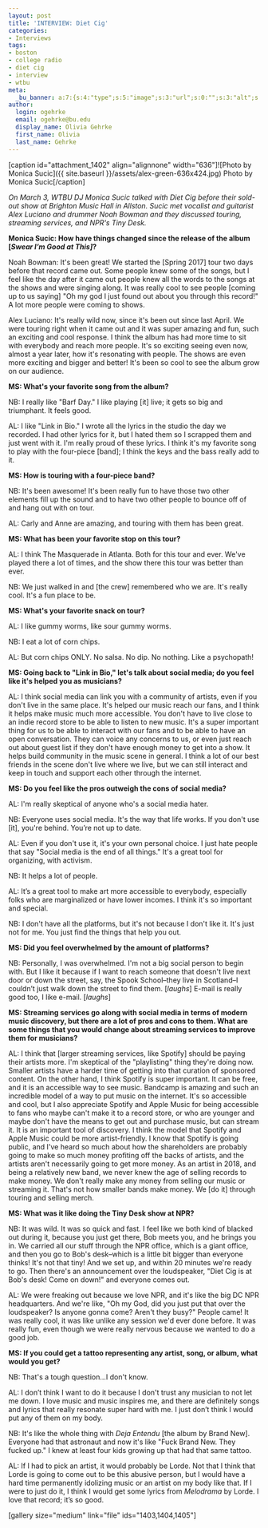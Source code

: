 ```yaml
---
layout: post
title: 'INTERVIEW: Diet Cig'
categories:
- Interviews
tags:
- boston
- college radio
- diet cig
- interview
- wtbu
meta:
  _bu_banner: a:7:{s:4:"type";s:5:"image";s:3:"url";s:0:"";s:3:"alt";s:0:"";s:7:"post_id";s:0:"";s:4:"html";s:0:"";s:8:"position";s:12:"contentWidth";s:7:"caption";s:0:"";}
author:
  login: ogehrke
  email: ogehrke@bu.edu
  display_name: Olivia Gehrke
  first_name: Olivia
  last_name: Gehrke
---
```

\[caption id="attachment\_1402" align="alignnone" width="636"\]![Photo by Monica Sucic]({{ site.baseurl }}/assets/alex-green-636x424.jpg) Photo by Monica Sucic\[/caption\]

_On March 3, WTBU DJ Monica Sucic talked with Diet Cig before their sold-out show at Brighton Music Hall in Allston. Sucic met vocalist and guitarist Alex Luciano and drummer Noah Bowman and they discussed touring, streaming services, and NPR's Tiny Desk._

**Monica Sucic: How have things changed since the release of the album \[****_Swear I’m Good at This\]_****?**

Noah Bowman: It's been great! We started the \[Spring 2017\] tour two days before that record came out. Some people knew some of the songs, but I feel like the day after it came out people knew all the words to the songs at the shows and were singing along. It was really cool to see people \[coming up to us saying\] "Oh my god I just found out about you through this record!" A lot more people were coming to shows.

Alex Luciano: It's really wild now, since it's been out since last April. We were touring right when it came out and it was super amazing and fun, such an exciting and cool response. I think the album has had more time to sit with everybody and reach more people. It's so exciting seeing even now, almost a year later, how it's resonating with people. The shows are even more exciting and bigger and better! It's been so cool to see the album grow on our audience.

**MS: What's your favorite song from the album?**

NB: I really like "Barf Day." I like playing \[it\] live; it gets so big and triumphant. It feels good.

AL: I like "Link in Bio." I wrote all the lyrics in the studio the day we recorded. I had other lyrics for it, but I hated them so I scrapped them and just went with it. I'm really proud of these lyrics. I think it's my favorite song to play with the four-piece \[band\]; I think the keys and the bass really add to it.

**MS: How is touring with a four-piece band?**

NB: It's been awesome! It's been really fun to have those two other elements fill up the sound and to have two other people to bounce off of and hang out with on tour.

AL: Carly and Anne are amazing, and touring with them has been great.

**MS: What has been your favorite stop on this tour?**

AL: I think The Masquerade in Atlanta. Both for this tour and ever. We've played there a lot of times, and the show there this tour was better than ever.

NB: We just walked in and \[the crew\] remembered who we are. It's really cool. It's a fun place to be.

**MS: What's your favorite snack on tour?**

AL: I like gummy worms, like sour gummy worms.

NB: I eat a lot of corn chips.

AL: But corn chips ONLY. No salsa. No dip. No nothing. Like a psychopath!

**MS: Going back to "Link in Bio," let's talk about social media; do you feel like it's helped you as musicians?**

AL: I think social media can link you with a community of artists, even if you don't live in the same place. It's helped our music reach our fans, and I think it helps make music much more accessible. You don't have to live close to an indie record store to be able to listen to new music. It's a super important thing for us to be able to interact with our fans and to be able to have an open conversation. They can voice any concerns to us, or even just reach out about guest list if they don't have enough money to get into a show. It helps build community in the music scene in general. I think a lot of our best friends in the scene don't live where we live, but we can still interact and keep in touch and support each other through the internet.

**MS: Do you feel like the pros outweigh the cons of social media?**

AL: I'm really skeptical of anyone who's a social media hater.

NB: Everyone uses social media. It's the way that life works. If you don't use \[it\], you're behind. You’re not up to date.

AL: Even if you don't use it, it's your own personal choice. I just hate people that say "Social media is the end of all things." It's a great tool for organizing, with activism.

NB: It helps a lot of people.

AL: It’s a great tool to make art more accessible to everybody, especially folks who are marginalized or have lower incomes. I think it's so important and special.

NB: I don't have all the platforms, but it's not because I don't like it. It's just not for me. You just find the things that help you out.

**MS: Did you feel overwhelmed by the amount of platforms?**

NB: Personally, I was overwhelmed. I'm not a big social person to begin with. But I like it because if I want to reach someone that doesn't live next door or down the street, say, the Spook School–they live in Scotland–I couldn’t just walk down the street to find them. \[_laughs_\] E-mail is really good too, I like e-mail. \[_laughs_\]

**MS: Streaming services go along with social media in terms of modern music discovery, but there are a lot of pros and cons to them. What are some things that you would change about streaming services to improve them for musicians?**

AL: I think that \[larger streaming services, like Spotify\] should be paying their artists more. I'm skeptical of the "playlisting" thing they're doing now. Smaller artists have a harder time of getting into that curation of sponsored content. On the other hand, I think Spotify is super important. It can be free, and it is an accessible way to see music. Bandcamp is amazing and such an incredible model of a way to put music on the internet. It's so accessible and cool, but I also appreciate Spotify and Apple Music for being accessible to fans who maybe can't make it to a record store, or who are younger and maybe don't have the means to get out and purchase music, but can stream it. It is an important tool of discovery. I think the model that Spotify and Apple Music could be more artist-friendly. I know that Spotify is going public, and I've heard so much about how the shareholders are probably going to make so much money profiting off the backs of artists, and the artists aren't necessarily going to get more money. As an artist in 2018, and being a relatively new band, we never knew the age of selling records to make money. We don't really make any money from selling our music or streaming it. That's not how smaller bands make money. We \[do it\] through touring and selling merch.

**MS: What was it like doing the Tiny Desk show at NPR?**

NB: It was wild. It was so quick and fast. I feel like we both kind of blacked out during it, because you just get there, Bob meets you, and he brings you in. We carried all our stuff through the NPR office, which is a giant office, and then you go to Bob's desk–which is a little bit bigger than everyone thinks! It's not that tiny! And we set up, and within 20 minutes we're ready to go. Then there's an announcement over the loudspeaker, "Diet Cig is at Bob's desk! Come on down!" and everyone comes out.

AL: We were freaking out because we love NPR, and it's like the big DC NPR headquarters. And we're like, "Oh my God, did you just put that over the loudspeaker? Is anyone gonna come? Aren't they busy?" People came! It was really cool, it was like unlike any session we'd ever done before. It was really fun, even though we were really nervous because we wanted to do a good job.

**MS: If you could get a tattoo representing any artist, song, or album, what would you get?**

NB: That's a tough question...I don't know.

AL: I don’t think I want to do it because I don't trust any musician to not let me down. I love music and music inspires me, and there are definitely songs and lyrics that really resonate super hard with me. I just don’t think I would put any of them on my body.

NB: It's like the whole thing with _Deja Entendu_ \[the album by Brand New\]. Everyone had that astronaut and now it's like "Fuck Brand New. They fucked up." I knew at least four kids growing up that had that same tattoo.

AL: If I had to pick an artist, it would probably be Lorde. Not that I think that Lorde is going to come out to be this abusive person, but I would have a hard time permanently idolizing music or an artist on my body like that. If I were to just do it, I think I would get some lyrics from _Melodrama_ by Lorde. I love that record; it’s so good.

\[gallery size="medium" link="file" ids="1403,1404,1405"\]